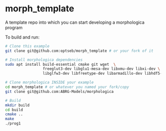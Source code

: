 # morph_template
A template repo into which you can start developing a morphologica program

To build and run:

```bash
# Clone this example
git clone git@github.com:optseb/morph_template # or your fork of it

# Install morphologica dependencies
sudo apt install build-essential cmake git wget  \
                 freeglut3-dev libglu1-mesa-dev libxmu-dev libxi-dev \
                 libglfw3-dev libfreetype-dev libarmadillo-dev libhdf5-dev

# Clone morphologica INSIDE your example
cd morph_template # or whatever you named your fork/copy
git clone git@github.com:ABRG-Models/morphologica

# Build
mkdir build
cd build
cmake ..
make
./prog1
```
